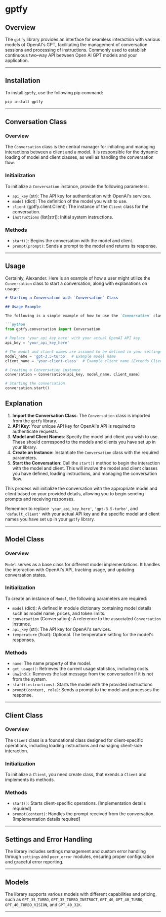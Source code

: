 # gptfy

## Overview
The `gptfy` library provides an interface for seamless interaction with various models of OpenAI's GPT, facilitating the management of conversation sessions and processing of instructions. Commonly used to establish continuous two–way API between Open AI GPT models and your application.

---

## Installation
To install `gptfy`, use the following pip command:

```sh
pip install gptfy
```

---

## Conversation Class

### Overview
The `Conversation` class is the central manager for initiating and managing interactions between a client and a model. It is responsible for the dynamic loading of model and client classes, as well as handling the conversation flow.

### Initialization
To initialize a `Conversation` instance, provide the following parameters:

- `api_key` (str): The API key for authentication with OpenAI's services.
- `model` (dict): The definition of the model you wish to use.
- `client` (gptfy.client.Client): The instance of the `Client` class for the conversation.
- `instructions` (list[str]): Initial system instructions.

### Methods
- `start()`: Begins the conversation with the model and client.
- `prompt(prompt)`: Sends a prompt to the model and returns its response.

---

## Usage

Certainly, Alexander. Here is an example of how a user might utilize the `Conversation` class to start a conversation, along with explanations on usage:

```markdown
# Starting a Conversation with `Conversation` Class

## Usage Example

The following is a simple example of how to use the `Conversation` class from the `gptfy` library to start a conversation session with a model and a client:

```python
from gptfy.conversation import Conversation

# Replace 'your_api_key_here' with your actual OpenAI API key.
api_key = 'your_api_key_here'

# The model and client names are assumed to be defined in your settings or passed as strings.
model_name = 'gpt-3.5-turbo'  # Example model name
client_name = 'your-client-class'  # Example client name (Extends Client)

# Creating a Conversation instance
conversation = Conversation(api_key, model_name, client_name)

# Starting the conversation
conversation.start()
```

## Explanation

1. **Import the Conversation Class**: The `Conversation` class is imported from the `gptfy` library.
2. **API Key**: Your unique API key for OpenAI's API is required to authenticate requests.
3. **Model and Client Names**: Specify the model and client you wish to use. These should correspond to the models and clients you have set up in your library.
4. **Create an Instance**: Instantiate the `Conversation` class with the required parameters.
5. **Start the Conversation**: Call the `start()` method to begin the interaction with the model and client. This will involve the model and client classes you have defined, loading instructions, and managing the conversation flow.

This process will initialize the conversation with the appropriate model and client based on your provided details, allowing you to begin sending prompts and receiving responses.

Remember to replace `'your_api_key_here'`, `'gpt-3.5-turbo'`, and `'default_client'` with your actual API key and the specific model and client names you have set up in your `gptfy` library.

---

## Model Class

### Overview
`Model` serves as a base class for different model implementations. It handles the interaction with OpenAI's API, tracking usage, and updating conversation states.

### Initialization
To create an instance of `Model`, the following parameters are required:

- `model` (dict): A defined in module dictionary containing model details such as model name, prices, and token limits.
- `conversation` (Conversation): A reference to the associated `Conversation` instance.
- `api_key` (str): The API key for OpenAI's services.
- `temperature` (float): Optional. The temperature setting for the model's responses.

### Methods
- `name`: The name property of the model.
- `get_usage()`: Retrieves the current usage statistics, including costs.
- `unwind()`: Removes the last message from the conversation if it is not from the system.
- `start(instructions)`: Starts the model with the provided instructions.
- `prompt(content, role)`: Sends a prompt to the model and processes the response.


---

## Client Class

### Overview
The `Client` class is a foundational class designed for client-specific operations, including loading instructions and managing client-side interaction.

### Initialization
To initialize a `Client`, you need create class, that exends a `Client` and implements its methods.

### Methods
- `start()`: Starts client-specific operations. [Implementation details required]
- `prompt(content)`: Handles the prompt received from the conversation. [Implementation details required]

---

## Settings and Error Handling

The library includes settings management and custom error handling through `settings` and `peer_error` modules, ensuring proper configuration and graceful error reporting.

---

## Models

The library supports various models with different capabilities and pricing, such as `GPT_35_TURBO`, `GPT_35_TURBO_INSTRUCT`, `GPT_40`, `GPT_40_TURBO`, `GPT_40_TURBO_VISION`, and `GPT_40_32K`.

---
